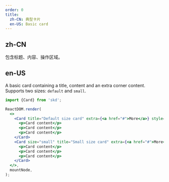 ```yaml
---
order: 0
title:
  zh-CN: 典型卡片
  en-US: Basic card
---
```


## zh-CN

包含标题、内容、操作区域。

## en-US

A basic card containing a title, content and an extra corner content. Supports two sizes: `default` and `small`.

```jsx
import {Card} from 'skd';

ReactDOM.render(
  <>
    <Card title="Default size card" extra={<a href="#">More</a>} style={{width: 300}}>
      <p>Card content</p>
      <p>Card content</p>
      <p>Card content</p>
    </Card>
    <Card size="small" title="Small size card" extra={<a href="#">More</a>} style={{width: 300}}>
      <p>Card content</p>
      <p>Card content</p>
      <p>Card content</p>
    </Card>
  </>,
  mountNode,
);
```

<style>
.code-box-demo p {
  margin: 0;
}
#components-card-demo-basic .ant-card {margin-bottom: 30px;}
</style>
